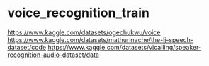 # voice_recognition_train

https://www.kaggle.com/datasets/ogechukwu/voice
https://www.kaggle.com/datasets/mathurinache/the-lj-speech-dataset/code
https://www.kaggle.com/datasets/vjcalling/speaker-recognition-audio-dataset/data
